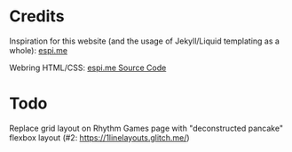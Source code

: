 # Credits
Inspiration for this website (and the usage of Jekyll/Liquid templating as a whole): [espi.me](https://espi.me)

Webring HTML/CSS: [espi.me Source Code](https://github.com/espimarisa/espi.me)

# Todo
Replace grid layout on Rhythm Games page with "deconstructed pancake" flexbox layout (#2: https://1linelayouts.glitch.me/)